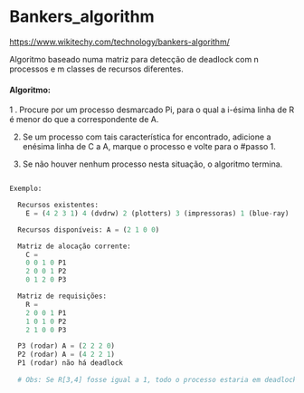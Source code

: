# Bankers_algorithm

https://www.wikitechy.com/technology/bankers-algorithm/

Algoritmo baseado numa matriz para detecção de deadlock com n processos 
e m classes de recursos diferentes.

#### Algoritmo:

  1 . Procure por um processo desmarcado Pi, para o qual a i-ésima linha de R é menor do que a correspondente de A.

  2. Se um processo com tais característica for encontrado, adicione a enésima linha de C a A, marque o processo e volte para o 
  #passo 1.

  3. Se não houver nenhum processo nesta situação, o algoritmo termina.
  
```python

Exemplo:

  Recursos existentes:
    E = (4 2 3 1) 4 (dvdrw) 2 (plotters) 3 (impressoras) 1 (blue-ray)

  Recursos disponíveis: A = (2 1 0 0)

  Matriz de alocação corrente:
    C =
    0 0 1 0 P1
    2 0 0 1 P2
    0 1 2 0 P3

  Matriz de requisições:
    R =
    2 0 0 1 P1
    1 0 1 0 P2
    2 1 0 0 P3

  P3 (rodar) A = (2 2 2 0)
  P2 (rodar) A = (4 2 2 1)
  P1 (rodar) não há deadlock
  
  # Obs: Se R[3,4] fosse igual a 1, todo o processo estaria em deadlock.
  
```
